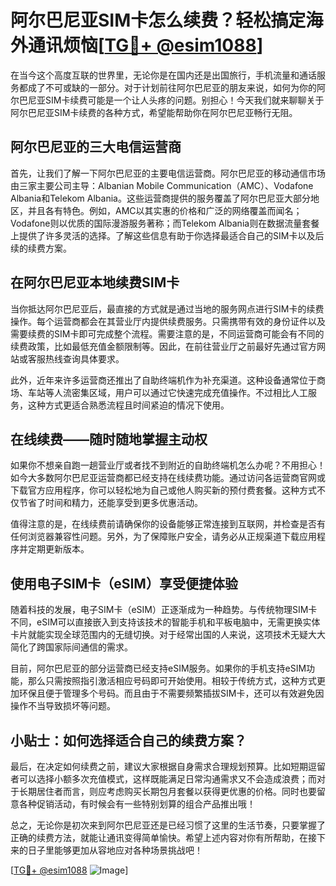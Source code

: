 # 阿尔巴尼亚SIM卡怎么续费？轻松搞定海外通讯烦恼[[TG💪+ @esim1088](https://t.me/s/esim1088)]

在当今这个高度互联的世界里，无论你是在国内还是出国旅行，手机流量和通话服务都成了不可或缺的一部分。对于计划前往阿尔巴尼亚的朋友来说，如何为你的阿尔巴尼亚SIM卡续费可能是一个让人头疼的问题。别担心！今天我们就来聊聊关于阿尔巴尼亚SIM卡续费的各种方式，希望能帮助你在阿尔巴尼亚畅行无阻。

## 阿尔巴尼亚的三大电信运营商

首先，让我们了解一下阿尔巴尼亚的主要电信运营商。阿尔巴尼亚的移动通信市场由三家主要公司主导：Albanian Mobile Communication（AMC）、Vodafone Albania和Telekom Albania。这些运营商提供的服务覆盖了阿尔巴尼亚大部分地区，并且各有特色。例如，AMC以其实惠的价格和广泛的网络覆盖而闻名；Vodafone则以优质的国际漫游服务著称；而Telekom Albania则在数据流量套餐上提供了许多灵活的选择。了解这些信息有助于你选择最适合自己的SIM卡以及后续的续费方案。

## 在阿尔巴尼亚本地续费SIM卡

当你抵达阿尔巴尼亚后，最直接的方式就是通过当地的服务网点进行SIM卡的续费操作。每个运营商都会在其营业厅内提供续费服务。只需携带有效的身份证件以及需要续费的SIM卡即可完成整个流程。需要注意的是，不同运营商可能会有不同的续费政策，比如最低充值金额限制等。因此，在前往营业厅之前最好先通过官方网站或客服热线查询具体要求。

此外，近年来许多运营商还推出了自助终端机作为补充渠道。这种设备通常位于商场、车站等人流密集区域，用户可以通过它快速完成充值操作。不过相比人工服务，这种方式更适合熟悉流程且时间紧迫的情况下使用。

## 在线续费——随时随地掌握主动权

如果你不想亲自跑一趟营业厅或者找不到附近的自助终端机怎么办呢？不用担心！如今大多数阿尔巴尼亚运营商都已经支持在线续费功能。通过访问各运营商官网或下载官方应用程序，你可以轻松地为自己或他人购买新的预付费套餐。这种方式不仅节省了时间和精力，还能享受到更多优惠活动。

值得注意的是，在线续费前请确保你的设备能够正常连接到互联网，并检查是否有任何浏览器兼容性问题。另外，为了保障账户安全，请务必从正规渠道下载应用程序并定期更新版本。

## 使用电子SIM卡（eSIM）享受便捷体验

随着科技的发展，电子SIM卡（eSIM）正逐渐成为一种趋势。与传统物理SIM卡不同，eSIM可以直接嵌入到支持该技术的智能手机和平板电脑中，无需更换实体卡片就能实现全球范围内的无缝切换。对于经常出国的人来说，这项技术无疑大大简化了跨国家际间通信的需求。

目前，阿尔巴尼亚的部分运营商已经支持eSIM服务。如果你的手机支持eSIM功能，那么只需按照指引激活相应号码即可开始使用。相较于传统方式，这种方式更加环保且便于管理多个号码。而且由于不需要频繁插拔SIM卡，还可以有效避免因操作不当导致损坏等问题。

## 小贴士：如何选择适合自己的续费方案？

最后，在决定如何续费之前，建议大家根据自身需求合理规划预算。比如短期逗留者可以选择小额多次充值模式，这样既能满足日常沟通需求又不会造成浪费；而对于长期居住者而言，则应考虑购买长期包月套餐以获得更优惠的价格。同时也要留意各种促销活动，有时候会有一些特别划算的组合产品推出哦！

总之，无论你是初次来到阿尔巴尼亚还是已经习惯了这里的生活节奏，只要掌握了正确的续费方法，就能让通讯变得简单愉快。希望上述内容对你有所帮助，在接下来的日子里能够更加从容地应对各种场景挑战吧！

[[TG💪+ @esim1088](https://t.me/s/esim1088) ![Image](https://i.postimg.cc/4NQfJmqS/Snipaste-2025-05-13-00-14-12.png)]